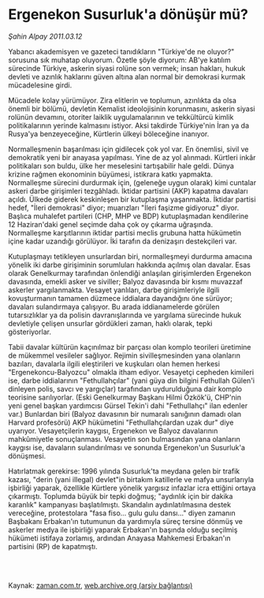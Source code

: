 # Ergenekon Susurluk'a dönüşür mü?

*Şahin Alpay 2011.03.12*

<td class="columnist-detail">
<p>Yabancı akademisyen ve gazeteci tanıdıkların "Türkiye'de ne oluyor?" sorusuna sık muhatap oluyorum. Özetle şöyle diyorum: AB'ye katılım sürecinde Türkiye, askerin siyasi rolüne son vermek; insan hakları, hukuk devleti ve azınlık haklarını güven altına alan normal bir demokrasi kurmak mücadelesine girdi.</p>
<p>
<div id="haberMetinDiv">
<p>Mücadele kolay yürümüyor. Zira elitlerin ve toplumun, azınlıkta da olsa önemli bir bölümü, devletin Kemalist ideolojisinin korunmasını, askerin siyasi rolünün devamını, otoriter laiklik uygulamalarının ve tekkültürcü kimlik politikalarının yerinde kalmasını istiyor. Aksi takdirde Türkiye'nin İran ya da Rusya'ya benzeyeceğine, Kürtlerin ülkeyi böleceğine inanıyor.
<p>Normalleşmenin başarılması için gidilecek çok yol var. En önemlisi, sivil ve demokratik yeni bir anayasa yapılması. Yine de az yol alınmadı. Kürtleri inkâr politikaları son buldu, ülke her meselesini tartışabilir hale geldi. Dünya krizine rağmen ekonominin büyümesi, istikrara katkı yapmakta. Normalleşme sürecini durdurmak için, (geleneğe uygun olarak) kimi cuntalar askeri darbe girişimleri tezgâhladı. İktidar partisini (AKP) kapatma davaları açıldı. Ülkede giderek keskinleşen bir kutuplaşma yaşanmakta. İktidar partisi hedef, "İleri demokrasi" diyor; muarızları "İleri faşizme gidiyoruz" diyor. Başlıca muhalefet partileri (CHP, MHP ve BDP) kutuplaşmadan kendilerine 12 Haziran'daki genel seçimde daha çok oy çıkarma uğraşında. Normalleşme karşıtlarının iktidar partisi meclis grubuna hatta hükümetin içine kadar uzandığı görülüyor. İki tarafın da denizaşırı destekçileri var.
<p>Kutuplaşmayı tetikleyen unsurlardan biri, normalleşmeyi durdurma amacına yönelik iki darbe girişiminin sorumluları hakkında açılmış olan davalar. Esas olarak Genelkurmay tarafından önlendiği anlaşılan girişimlerden Ergenekon davasında, emekli asker ve siviller; Balyoz davasında bir kısmı muvazzaf askerler yargılanmakta. Vesayet yanlıları, darbe girişimleriyle ilgili kovuşturmanın tamamen düzmece iddialara dayandığını öne sürüyor; davaları sulandırmaya çalışıyor. Bu arada iddianamelerde görülen tutarsızlıklar ya da polisin davranışlarında ve yargılama sürecinde hukuk devletiyle çelişen unsurlar gördükleri zaman, haklı olarak, tepki gösteriyorlar.
<p>Tabii davalar kültürün kaçınılmaz bir parçası olan komplo teorileri üretimine de mükemmel vesileler sağlıyor. Rejimin sivilleşmesinden yana olanların bazıları, davalarla ilgili eleştirileri ve kuşkuları olan hemen herkesi "Ergenekoncu-Balyozcu" olmakla itham ediyor. Vesayetçi cepheden kimileri ise, darbe iddialarının "Fethullahçılar" (yani güya din bilgini Fethullah Gülen'i dinleyen polis, savcı ve yargıçlar) tarafından uydurulduğuna dair komplo teorisine sarılıyorlar. (Eski Genelkurmay Başkanı Hilmi Özkök'ü, CHP'nin yeni genel başkan yardımcısı Gürsel Tekin'i dahi "Fethullahçı" ilan edenler var.) Bunlardan biri (Balyoz davasının bir numaralı sanığının damadı olan Harvard profesörü) AKP hükümetini "Fethullahçılardan uzak dur" diye uyarıyor. Vesayetçilerin kaygısı, Ergenekon ve Balyoz davalarının mahkûmiyetle sonuçlanması. Vesayetin son bulmasından yana olanların kaygısı ise, davaların sulandırılması ve sonunda Ergenekon'un Susurluk'a dönüşmesi.
<p>Hatırlatmak gerekirse: 1996 yılında Susurluk'ta meydana gelen bir trafik kazası, "derin (yani illegal) devlet"in birtakım katillerle ve mafya unsurlarıyla işbirliği yaparak, özellikle Kürtlere yönelik yargısız infazlar icra ettiğini ortaya çıkarmıştı. Toplumda büyük bir tepki doğmuş; "aydınlık için bir dakika karanlık" kampanyası başlatılmıştı. Skandalın aydınlatılmasına destek vereceğine, protestolara "fasa fiso... gulu gulu dansı..." diyen zamanın Başbakanı Erbakan'ın tutumunun da yardımıyla süreç tersine dönmüş ve askerler medya ile işbirliği yaparak Erbakan'ın başında olduğu seçilmiş hükümeti istifaya zorlamış, ardından Anayasa Mahkemesi Erbakan'ın partisini (RP) de kapatmıştı. </p></p></p></p></p></div>
</p>


<p><br>
		 </br></p></td>

Kaynak: [zaman.com.tr](http://zaman.com.tr/yazar.do?yazino=1106162), [web.archive.org (arşiv bağlantısı)](http://web.archive.org/web/20110317001355/http://zaman.com.tr:80/yazar.do?yazino=1106162)
